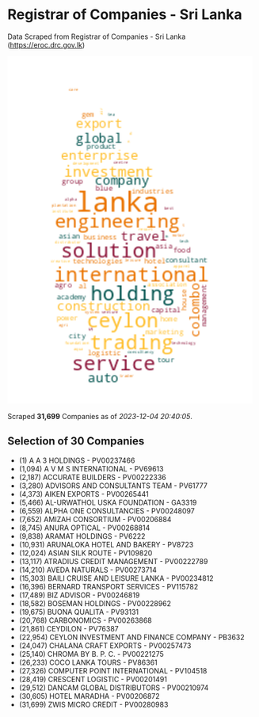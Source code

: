 # Registrar of Companies - Sri Lanka

Data Scraped from Registrar of Companies - Sri Lanka (https://eroc.drc.gov.lk)

![word-cloud](data/word_cloud.png)

Scraped **31,699** Companies as of *2023-12-04 20:40:05*.


## Selection of 30 Companies

* (1) A A 3 HOLDINGS - PV00237466
* (1,094) A V M S INTERNATIONAL - PV69613
* (2,187) ACCURATE BUILDERS - PV00222336
* (3,280) ADVISORS AND CONSULTANTS TEAM - PV61777
* (4,373) AIKEN EXPORTS - PV00265441
* (5,466) AL-URWATHOL USKA FOUNDATION - GA3319
* (6,559) ALPHA ONE CONSULTANCIES - PV00248097
* (7,652) AMIZAH CONSORTIUM - PV00206884
* (8,745) ANURA OPTICAL - PV00268814
* (9,838) ARAMAT HOLDINGS - PV6222
* (10,931) ARUNALOKA HOTEL AND BAKERY - PV8723
* (12,024) ASIAN SILK ROUTE - PV109820
* (13,117) ATRADIUS CREDIT MANAGEMENT - PV00222789
* (14,210) AVEDA NATURALS - PV00273714
* (15,303) BAILI CRUISE AND LEISURE LANKA - PV00234812
* (16,396) BERNARD TRANSPORT SERVICES - PV115782
* (17,489) BIZ ADVISOR - PV00246819
* (18,582) BOSEMAN HOLDINGS - PV00228962
* (19,675) BUONA QUALITA - PV93131
* (20,768) CARBONOMICS - PV00263868
* (21,861) CEYDILON - PV76387
* (22,954) CEYLON INVESTMENT AND FINANCE COMPANY - PB3632
* (24,047) CHALANA CRAFT EXPORTS - PV00257473
* (25,140) CHROMA BY B. P. C. - PV00221275
* (26,233) COCO LANKA TOURS - PV86361
* (27,326) COMPUTER POINT INTERNATIONAL - PV104518
* (28,419) CRESCENT LOGISTIC - PV00201491
* (29,512) DANCAM GLOBAL DISTRIBUTORS - PV00210974
* (30,605) HOTEL MARADHA - PV00206872
* (31,699) ZWIS MICRO CREDIT - PV00280983